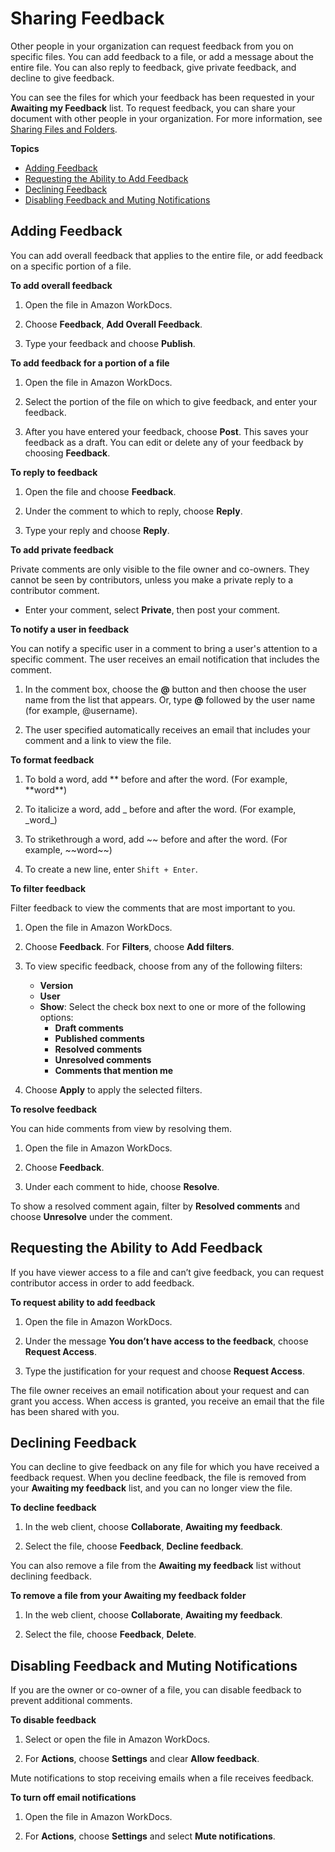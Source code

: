 # Sharing Feedback<a name="feedback"></a>

Other people in your organization can request feedback from you on specific files\. You can add feedback to a file, or add a message about the entire file\. You can also reply to feedback, give private feedback, and decline to give feedback\.

You can see the files for which your feedback has been requested in your **Awaiting my Feedback** list\. To request feedback, you can share your document with other people in your organization\. For more information, see [Sharing Files and Folders](share-docs.md)\.

**Topics**
+ [Adding Feedback](#add_feedback)
+ [Requesting the Ability to Add Feedback](#access_feedback)
+ [Declining Feedback](#decline_feedback)
+ [Disabling Feedback and Muting Notifications](#disable_feedback)

## Adding Feedback<a name="add_feedback"></a>

You can add overall feedback that applies to the entire file, or add feedback on a specific portion of a file\. 

**To add overall feedback**

1. Open the file in Amazon WorkDocs\.

1. Choose **Feedback**, **Add Overall Feedback**\. 

1. Type your feedback and choose **Publish**\.

**To add feedback for a portion of a file**

1. Open the file in Amazon WorkDocs\.

1. Select the portion of the file on which to give feedback, and enter your feedback\.

1. After you have entered your feedback, choose **Post**\. This saves your feedback as a draft\. You can edit or delete any of your feedback by choosing **Feedback**\.

**To reply to feedback**

1. Open the file and choose **Feedback**\.

1. Under the comment to which to reply, choose **Reply**\.

1. Type your reply and choose **Reply**\.

**To add private feedback**

Private comments are only visible to the file owner and co\-owners\. They cannot be seen by contributors, unless you make a private reply to a contributor comment\.
+ Enter your comment, select **Private**, then post your comment\.

**To notify a user in feedback**

You can notify a specific user in a comment to bring a user's attention to a specific comment\. The user receives an email notification that includes the comment\.

1. In the comment box, choose the **@** button and then choose the user name from the list that appears\. Or, type **@** followed by the user name \(for example, @username\)\.

1. The user specified automatically receives an email that includes your comment and a link to view the file\.

**To format feedback**

1. To bold a word, add \*\* before and after the word\. \(For example, \*\*word\*\*\)

1. To italicize a word, add \_ before and after the word\. \(For example, \_word\_\)

1. To strikethrough a word, add \~\~ before and after the word\. \(For example, \~\~word\~\~\)

1. To create a new line, enter `Shift + Enter`\.

**To filter feedback**

Filter feedback to view the comments that are most important to you\.

1. Open the file in Amazon WorkDocs\.

1. Choose **Feedback**\. For **Filters**, choose **Add filters**\.

1. To view specific feedback, choose from any of the following filters:
   + **Version**
   + **User**
   + **Show**: Select the check box next to one or more of the following options:
     + **Draft comments**
     + **Published comments**
     + **Resolved comments**
     + **Unresolved comments**
     + **Comments that mention me**

1. Choose **Apply** to apply the selected filters\.

**To resolve feedback**

You can hide comments from view by resolving them\.

1. Open the file in Amazon WorkDocs\.

1. Choose **Feedback**\.

1. Under each comment to hide, choose **Resolve**\.

To show a resolved comment again, filter by **Resolved comments** and choose **Unresolve** under the comment\.

## Requesting the Ability to Add Feedback<a name="access_feedback"></a>

If you have viewer access to a file and can’t give feedback, you can request contributor access in order to add feedback\.

**To request ability to add feedback**

1. Open the file in Amazon WorkDocs\.

1. Under the message **You don’t have access to the feedback**, choose **Request Access**\.

1. Type the justification for your request and choose **Request Access**\.

The file owner receives an email notification about your request and can grant you access\. When access is granted, you receive an email that the file has been shared with you\.

## Declining Feedback<a name="decline_feedback"></a>

You can decline to give feedback on any file for which you have received a feedback request\. When you decline feedback, the file is removed from your **Awaiting my feedback** list, and you can no longer view the file\.

**To decline feedback**

1. In the web client, choose **Collaborate**, **Awaiting my feedback**\.

1. Select the file, choose **Feedback**, **Decline feedback**\.

You can also remove a file from the **Awaiting my feedback** list without declining feedback\.

**To remove a file from your **Awaiting my feedback** folder**

1. In the web client, choose **Collaborate**, **Awaiting my feedback**\.

1. Select the file, choose **Feedback**, **Delete**\.

## Disabling Feedback and Muting Notifications<a name="disable_feedback"></a>

If you are the owner or co\-owner of a file, you can disable feedback to prevent additional comments\.

**To disable feedback**

1. Select or open the file in Amazon WorkDocs\.

1. For **Actions**, choose **Settings** and clear **Allow feedback**\.

Mute notifications to stop receiving emails when a file receives feedback\.

**To turn off email notifications**

1. Open the file in Amazon WorkDocs\.

1. For **Actions**, choose **Settings** and select **Mute notifications**\.
